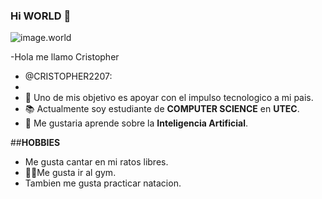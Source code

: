 ### Hi WORLD 🤑
![image.world](https://as.com/meristation/imagenes/2020/08/17/reportajes/1597663026_344740_1598083996_noticia_normal.jpg)

-Hola me llamo Cristopher
- @CRISTOPHER2207:
- 
- 🔰 Uno de mis objetivo es apoyar con el impulso tecnologico a mi pais.
- 📚 Actualmente soy estudiante de **COMPUTER SCIENCE** en **UTEC**.
- 🤖 Me gustaria aprende sobre la **Inteligencia Artificial**.

##**HOBBIES**
- Me gusta cantar en mi ratos libres.
- 🦾💪Me gusta ir al gym.
- Tambien me gusta practicar natacion.

